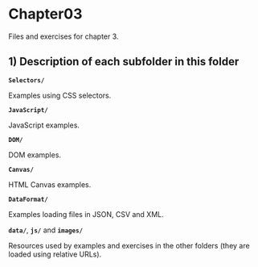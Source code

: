 # Chapter03

Files and exercises for chapter 3.

## 1) Description of each subfolder in this folder

__`Selectors/`__

Examples using CSS selectors.

__`JavaScript/`__

JavaScript examples.

__`DOM/`__

DOM examples.

__`Canvas/`__

HTML Canvas examples.

__`DataFormat/`__

Examples loading files in JSON, CSV and XML.

__`data/`__, __`js/`__ and __`images/`__

Resources used by examples and exercises in the other folders (they are loaded using relative URLs).


